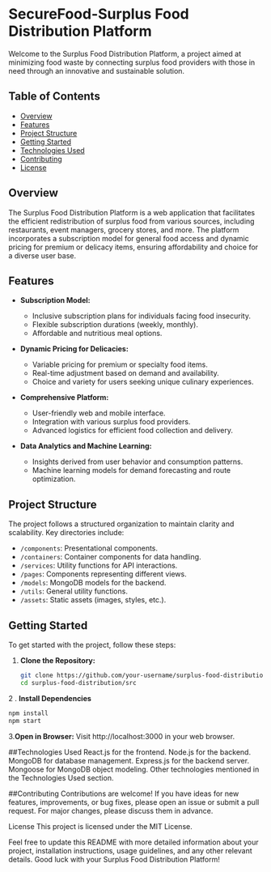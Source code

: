 # SecureFood-Surplus Food Distribution Platform

Welcome to the Surplus Food Distribution Platform, a project aimed at minimizing food waste by connecting surplus food providers with those in need through an innovative and sustainable solution.

## Table of Contents

- [Overview](#overview)
- [Features](#features)
- [Project Structure](#project-structure)
- [Getting Started](#getting-started)
- [Technologies Used](#technologies-used)
- [Contributing](#contributing)
- [License](#license)

## Overview

The Surplus Food Distribution Platform is a web application that facilitates the efficient redistribution of surplus food from various sources, including restaurants, event managers, grocery stores, and more. The platform incorporates a subscription model for general food access and dynamic pricing for premium or delicacy items, ensuring affordability and choice for a diverse user base.

## Features

- **Subscription Model:**
  - Inclusive subscription plans for individuals facing food insecurity.
  - Flexible subscription durations (weekly, monthly).
  - Affordable and nutritious meal options.

- **Dynamic Pricing for Delicacies:**
  - Variable pricing for premium or specialty food items.
  - Real-time adjustment based on demand and availability.
  - Choice and variety for users seeking unique culinary experiences.

- **Comprehensive Platform:**
  - User-friendly web and mobile interface.
  - Integration with various surplus food providers.
  - Advanced logistics for efficient food collection and delivery.

- **Data Analytics and Machine Learning:**
  - Insights derived from user behavior and consumption patterns.
  - Machine learning models for demand forecasting and route optimization.

## Project Structure

The project follows a structured organization to maintain clarity and scalability. Key directories include:

- `/components`: Presentational components.
- `/containers`: Container components for data handling.
- `/services`: Utility functions for API interactions.
- `/pages`: Components representing different views.
- `/models`: MongoDB models for the backend.
- `/utils`: General utility functions.
- `/assets`: Static assets (images, styles, etc.).

## Getting Started

To get started with the project, follow these steps:

1. **Clone the Repository:**
   ```bash
   git clone https://github.com/your-username/surplus-food-distribution.git
   cd surplus-food-distribution/src
   
  2 . **Install Dependencies**
  ```bash
  npm install
  npm start
  ```


  3.**Open in Browser:**
  Visit http://localhost:3000 in your web browser.

##Technologies Used
React.js for the frontend.
Node.js for the backend.
MongoDB for database management.
Express.js for the backend server.
Mongoose for MongoDB object modeling.
Other technologies mentioned in the Technologies Used section.

##Contributing
Contributions are welcome! If you have ideas for new features, improvements, or bug fixes, please open an issue or submit a pull request. For major changes, please discuss them in advance.

License
This project is licensed under the MIT License.

Feel free to update this README with more detailed information about your project, installation instructions, usage guidelines, and any other relevant details. Good luck with your Surplus Food Distribution Platform!

